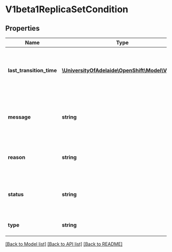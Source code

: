 # V1beta1ReplicaSetCondition

## Properties
Name | Type | Description | Notes
------------ | ------------- | ------------- | -------------
**last_transition_time** | [**\UniversityOfAdelaide\OpenShift\Model\V1Time**](V1Time.md) | The last time the condition transitioned from one status to another. | [optional] 
**message** | **string** | A human readable message indicating details about the transition. | [optional] 
**reason** | **string** | The reason for the condition&#39;s last transition. | [optional] 
**status** | **string** | Status of the condition, one of True, False, Unknown. | 
**type** | **string** | Type of replica set condition. | 

[[Back to Model list]](../README.md#documentation-for-models) [[Back to API list]](../README.md#documentation-for-api-endpoints) [[Back to README]](../README.md)


